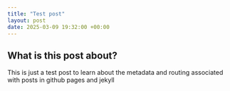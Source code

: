```yaml
---
title: "Test post"
layout: post
date: 2025-03-09 19:32:00 +00:00
---
```


## What is this post about?

This is just a test post to learn about the metadata and routing associated with posts in github pages and jekyll






